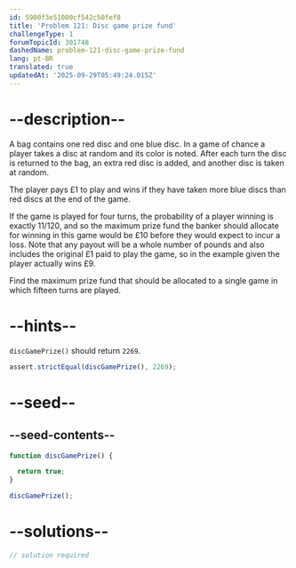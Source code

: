 ```yaml
---
id: 5900f3e51000cf542c50fef8
title: 'Problem 121: Disc game prize fund'
challengeType: 1
forumTopicId: 301748
dashedName: problem-121-disc-game-prize-fund
lang: pt-BR
translated: true
updatedAt: '2025-09-29T05:49:24.015Z'
---
```


# --description--

A bag contains one red disc and one blue disc. In a game of chance a player takes a disc at random and its color is noted. After each turn the disc is returned to the bag, an extra red disc is added, and another disc is taken at random.

The player pays £1 to play and wins if they have taken more blue discs than red discs at the end of the game.

If the game is played for four turns, the probability of a player winning is exactly 11/120, and so the maximum prize fund the banker should allocate for winning in this game would be £10 before they would expect to incur a loss. Note that any payout will be a whole number of pounds and also includes the original £1 paid to play the game, so in the example given the player actually wins £9.

Find the maximum prize fund that should be allocated to a single game in which fifteen turns are played.

# --hints--

`discGamePrize()` should return `2269`.

```js
assert.strictEqual(discGamePrize(), 2269);
```

# --seed--

## --seed-contents--

```js
function discGamePrize() {

  return true;
}

discGamePrize();
```

# --solutions--

```js
// solution required
```

